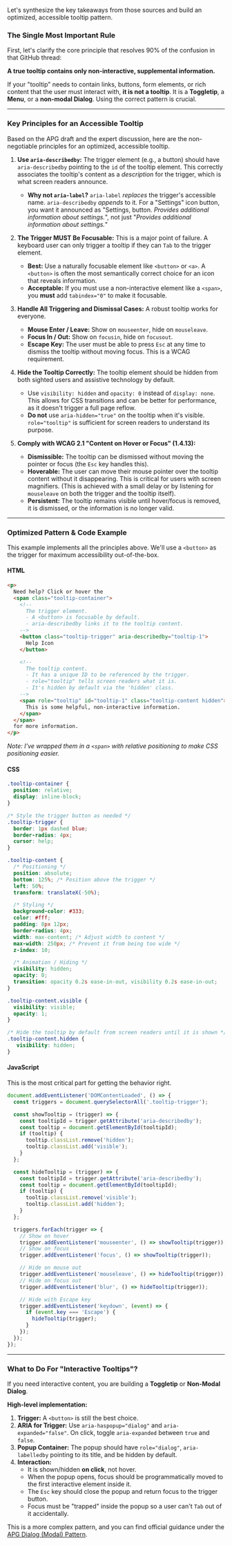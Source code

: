 Let's synthesize the key takeaways from those sources and build an optimized, accessible tooltip pattern.

### The Single Most Important Rule

First, let's clarify the core principle that resolves 90% of the confusion in that GitHub thread:

**A true tooltip contains only non-interactive, supplemental information.**

If your "tooltip" needs to contain links, buttons, form elements, or rich content that the user must interact with, **it is not a tooltip**. It is a **Toggletip**, a **Menu**, or a **non-modal Dialog**. Using the correct pattern is crucial.

---

### Key Principles for an Accessible Tooltip

Based on the APG draft and the expert discussion, here are the non-negotiable principles for an optimized, accessible tooltip.

1.  **Use `aria-describedby`:** The trigger element (e.g., a button) should have `aria-describedby` pointing to the `id` of the tooltip element. This correctly associates the tooltip's content as a *description* for the trigger, which is what screen readers announce.
    *   **Why not `aria-label`?** `aria-label` *replaces* the trigger's accessible name. `aria-describedby` *appends* to it. For a "Settings" icon button, you want it announced as "Settings, button. *Provides additional information about settings.*", not just "*Provides additional information about settings.*"

2.  **The Trigger MUST Be Focusable:** This is a major point of failure. A keyboard user can only trigger a tooltip if they can `Tab` to the trigger element.
    *   **Best:** Use a naturally focusable element like `<button>` or `<a>`. A `<button>` is often the most semantically correct choice for an icon that reveals information.
    *   **Acceptable:** If you must use a non-interactive element like a `<span>`, you **must** add `tabindex="0"` to make it focusable.

3.  **Handle All Triggering and Dismissal Cases:** A robust tooltip works for everyone.
    *   **Mouse Enter / Leave:** Show on `mouseenter`, hide on `mouseleave`.
    *   **Focus In / Out:** Show on `focusin`, hide on `focusout`.
    *   **Escape Key:** The user must be able to press `Esc` at any time to dismiss the tooltip without moving focus. This is a WCAG requirement.

4.  **Hide the Tooltip Correctly:** The tooltip element should be hidden from both sighted users and assistive technology by default.
    *   Use `visibility: hidden` and `opacity: 0` instead of `display: none`. This allows for CSS transitions and can be better for performance, as it doesn't trigger a full page reflow.
    *   **Do not** use `aria-hidden="true"` on the tooltip when it's visible. `role="tooltip"` is sufficient for screen readers to understand its purpose.

5.  **Comply with WCAG 2.1 "Content on Hover or Focus" (1.4.13):**
    *   **Dismissible:** The tooltip can be dismissed without moving the pointer or focus (the `Esc` key handles this).
    *   **Hoverable:** The user can move their mouse pointer over the tooltip content without it disappearing. This is critical for users with screen magnifiers. (This is achieved with a small delay or by listening for `mouseleave` on both the trigger and the tooltip itself).
    *   **Persistent:** The tooltip remains visible until hover/focus is removed, it is dismissed, or the information is no longer valid.

---

### Optimized Pattern & Code Example

This example implements all the principles above. We'll use a `<button>` as the trigger for maximum accessibility out-of-the-box.

#### HTML

```html
<p>
  Need help? Click or hover the
  <span class="tooltip-container">
    <!--
      The trigger element.
      - A <button> is focusable by default.
      - aria-describedby links it to the tooltip content.
    -->
    <button class="tooltip-trigger" aria-describedby="tooltip-1">
      Help Icon
    </button>

    <!--
      The tooltip content.
      - It has a unique ID to be referenced by the trigger.
      - role="tooltip" tells screen readers what it is.
      - It's hidden by default via the 'hidden' class.
    -->
    <span role="tooltip" id="tooltip-1" class="tooltip-content hidden">
      This is some helpful, non-interactive information.
    </span>
  </span>
  for more information.
</p>
```
*Note: I've wrapped them in a `<span>` with relative positioning to make CSS positioning easier.*

#### CSS

```css
.tooltip-container {
  position: relative;
  display: inline-block;
}

/* Style the trigger button as needed */
.tooltip-trigger {
  border: 1px dashed blue;
  border-radius: 4px;
  cursor: help;
}

.tooltip-content {
  /* Positioning */
  position: absolute;
  bottom: 125%; /* Position above the trigger */
  left: 50%;
  transform: translateX(-50%);

  /* Styling */
  background-color: #333;
  color: #fff;
  padding: 8px 12px;
  border-radius: 4px;
  width: max-content; /* Adjust width to content */
  max-width: 250px; /* Prevent it from being too wide */
  z-index: 10;

  /* Animation / Hiding */
  visibility: hidden;
  opacity: 0;
  transition: opacity 0.2s ease-in-out, visibility 0.2s ease-in-out;
}

.tooltip-content.visible {
  visibility: visible;
  opacity: 1;
}

/* Hide the tooltip by default from screen readers until it is shown */
.tooltip-content.hidden {
   visibility: hidden;
}
```

#### JavaScript

This is the most critical part for getting the behavior right.

```javascript
document.addEventListener('DOMContentLoaded', () => {
  const triggers = document.querySelectorAll('.tooltip-trigger');

  const showTooltip = (trigger) => {
    const tooltipId = trigger.getAttribute('aria-describedby');
    const tooltip = document.getElementById(tooltipId);
    if (tooltip) {
      tooltip.classList.remove('hidden');
      tooltip.classList.add('visible');
    }
  };

  const hideTooltip = (trigger) => {
    const tooltipId = trigger.getAttribute('aria-describedby');
    const tooltip = document.getElementById(tooltipId);
    if (tooltip) {
      tooltip.classList.remove('visible');
      tooltip.classList.add('hidden');
    }
  };

  triggers.forEach(trigger => {
    // Show on hover
    trigger.addEventListener('mouseenter', () => showTooltip(trigger));
    // Show on focus
    trigger.addEventListener('focus', () => showTooltip(trigger));

    // Hide on mouse out
    trigger.addEventListener('mouseleave', () => hideTooltip(trigger));
    // Hide on focus out
    trigger.addEventListener('blur', () => hideTooltip(trigger));

    // Hide with Escape key
    trigger.addEventListener('keydown', (event) => {
      if (event.key === 'Escape') {
        hideTooltip(trigger);
      }
    });
  });
});
```

---

### What to Do For "Interactive Tooltips"?

If you need interactive content, you are building a **Toggletip** or **Non-Modal Dialog**.

**High-level implementation:**
1.  **Trigger:** A `<button>` is still the best choice.
2.  **ARIA for Trigger:** Use `aria-haspopup="dialog"` and `aria-expanded="false"`. On click, toggle `aria-expanded` between `true` and `false`.
3.  **Popup Container:** The popup should have `role="dialog"`, `aria-labelledby` pointing to its title, and be hidden by default.
4.  **Interaction:**
    *   It is shown/hidden **on click**, not hover.
    *   When the popup opens, focus should be programmatically moved to the first interactive element inside it.
    *   The `Esc` key should close the popup and return focus to the trigger button.
    *   Focus must be "trapped" inside the popup so a user can't `Tab` out of it accidentally.

This is a more complex pattern, and you can find official guidance under the [APG Dialog (Modal) Pattern](https://www.w3.org/WAI/ARIA/apg/patterns/dialog-modal/).